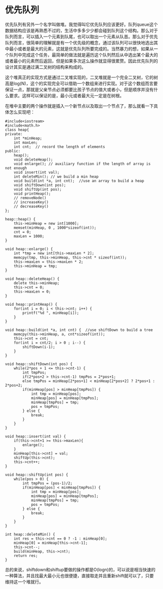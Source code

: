 # 优先队列

优先队列有另外一个名字叫做堆。我觉得叫它优先队列应该更好。队列queue这个数据结构应该是再熟悉不过的，生活中多多少少都会碰到队列这个结构。那么对于队列而言，可以插入一个元素到队尾，也可以取出一个元素从队首。那么对于优先队列而言，很简单的理解就是有一个优先级的概念，通过该队列可以很快地选出其中最小或者是最大的元素，这就是优先队列所要完成的。当然暴力的想，如果从一个队列中完成这个任务，最简单的做法就是遍历这个队列然后从中选出某个最大的或者最小的元素然后返回，但是如果多次这么操作就显得很累赘。因此优先队列的设计其实是通过满二叉树的结构来构成的。

这个堆真正的实现方式是通过二叉堆实现的，二叉堆就是一个完全二叉树，它的树高是log(N)，这个的实现完全可以借助一个数组来进行实现。对于这个数组而言要保证一点，那就是父亲节点必须都要比孩子节点的值大或者小，但是顺序并没有什么要求。这样可以保证的是，最小元或者最大元一定是在树根。

在堆中主要的两个操作就是插入一个新节点以及取出一个节点了，那么就看一下具体怎么实现吧：

```
#include<iostream>
#include<math.h>
class heap{
private:
	int *minHeap;
	int maxLen;
	int cnt;  // record the length of elements
public:
	heap();
	void deleteHeap();
	void enlarge(); // auxiliary function if the length of array is not enough
	void insert(int val);
	int deleteMin(); // we build a min heap
	void build(int *a, int cnt);  //use an array to build a heap 
	void shiftDown(int pos);
	void shiftUp(int pos);
	void printHeap();
	// removeNode()
	// increaseKey()
	// decreaseKey()
};

heap::heap() {
	this->minHeap = new int[1000];
	memset(minHeap, 0 , 1000*sizeof(int));
	cnt = 0;
	maxLen = 1000;
}

void heap::enlarge() {
	int *tmp = new int[this->maxLen * 2];
	memcpy(tmp, this->minHeap, this->cnt * sizeof(int));
	this->maxLen = this->maxLen * 2;
	this->minHeap = tmp;
}

void heap::deleteHeap() {
	delete this->minHeap;
	this->cnt = 0;
	this->maxLen = 0;
}

void heap::printHeap() {
	for(int i = 0; i < this->cnt; i++) {
		printf("%d ", minHeap[i]);
	}
}

void heap::build(int *a, int cnt) {  //use shiftDown to build a tree
	memcpy(this->minHeap, a, cnt*sizeof(int));
	this->cnt = cnt;
	for(int i = cnt/2; i > 0 ; i--) {
		shiftDown(i-1);
	}
}

void heap::shiftDown(int pos) {
	while(2*pos + 1 <= this->cnt-1) {
		int tmpPos;
		if(2*pos+2 > this->cnt-1) tmpPos = 2*pos+1;
		else tmpPos = minHeap[2*pos+1] < minHeap[2*pos+2] ? 2*pos+1 : 2*pos+2;
		if(minHeap[pos] > minHeap[tmpPos]) {
			int tmp = minHeap[pos];
			minHeap[pos] = minHeap[tmpPos];
			minHeap[tmpPos] = tmp;
			pos = tmpPos;
		} else {
			break;
		}
	}
}

void heap::insert(int val) {
	if(this->cnt+1 >= this->maxLen){
		enlarge();
	} 
	minHeap[this->cnt] = val;
	shiftUp(this->cnt);
	this->cnt++;
}

void heap::shiftUp(int pos) {
	while(pos > 0) {
		int tmpPos = (pos-1)/2;
		if(minHeap[pos] < minHeap[tmpPos]) {
			int tmp = minHeap[pos];
			minHeap[pos] = minHeap[tmpPos];
			minHeap[tmpPos] = tmp;
			pos = tmpPos;
		} else {
			break;
		}
	}
}

int heap::deleteMin() {
	int res = this->cnt == 0 ? -1 : minHeap[0];
	minHeap[0] = minHeap[this->cnt-1];
	this->cnt--;
	build(minHeap, this->cnt);
	return res;
}

```

总的来说，shiftdown和shiftup要做的操作都是O(logn)的，可以说是相当快速的一种算法，并且找最大最小元也很便捷，直接取走并且重新shift就可以了，只要维持这一个堆就行。